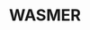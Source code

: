 ---
title: 'WASMER'
url: https://docs.wasmer.io/
image: 1669280381000.png
tags: 'code'
description: 'compile code for any platform using web assembly'
---